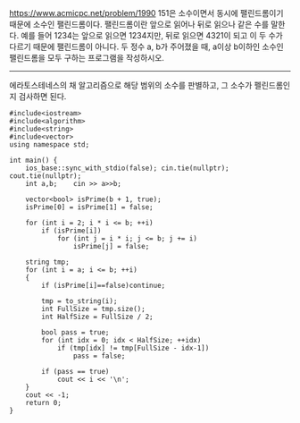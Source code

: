 https://www.acmicpc.net/problem/1990
151은 소수이면서 동시에 팰린드롬이기 때문에 소수인 팰린드롬이다. 팰린드롬이란 앞으로 읽어나 뒤로 읽으나 같은 수를 말한다. 예를 들어 1234는 앞으로 읽으면 1234지만, 뒤로 읽으면 4321이 되고 이 두 수가 다르기 때문에 팰린드롬이 아니다. 두 정수 a, b가 주어졌을 때, a이상 b이하인 소수인 팰린드롬을 모두 구하는 프로그램을 작성하시오.

-------------------------------------
에라토스테네스의 채 알고리즘으로 해당 범위의 소수를 판별하고, 그 소수가 펠린드롬인지 검사하면 된다.

```
#include<iostream>
#include<algorithm>
#include<string>
#include<vector>
using namespace std;

int main() {
    ios_base::sync_with_stdio(false); cin.tie(nullptr); cout.tie(nullptr);
    int a,b;    cin >> a>>b;

    vector<bool> isPrime(b + 1, true);
    isPrime[0] = isPrime[1] = false;

    for (int i = 2; i * i <= b; ++i)
        if (isPrime[i])
            for (int j = i * i; j <= b; j += i)
                isPrime[j] = false;

    string tmp;
    for (int i = a; i <= b; ++i)
    {
        if (isPrime[i]==false)continue;

        tmp = to_string(i);
        int FullSize = tmp.size();
        int HalfSize = FullSize / 2;
       
        bool pass = true;
        for (int idx = 0; idx < HalfSize; ++idx)
            if (tmp[idx] != tmp[FullSize - idx-1])
                pass = false;

        if (pass == true)
            cout << i << '\n';
    } 
    cout << -1;
    return 0;
}
```